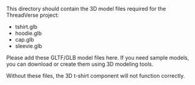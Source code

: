 This directory should contain the 3D model files required for the ThreadVerse project:

- tshirt.glb
- hoodie.glb
- cap.glb
- sleevie.glb

Please add these GLTF/GLB model files here. If you need sample models, you can download or create them using 3D modeling tools.

Without these files, the 3D t-shirt component will not function correctly.
